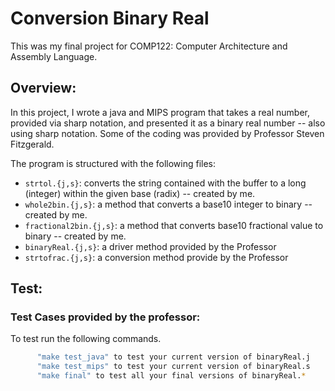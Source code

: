 # Conversion Binary Real

This was my final project for COMP122: Computer Architecture and Assembly Language.  


## Overview:

In this project, I wrote a java and MIPS program that takes a real number, provided via sharp notation, and presented it as a binary real number -- also using sharp notation. Some of the coding was provided by Professor Steven Fitzgerald.

The program is structured with the following files:

  * `strtol.{j,s}`: converts the string contained with the buffer to a long (integer) within the given base (radix) -- created by me.
  * `whole2bin.{j,s}`: a method that converts a base10 integer to binary -- created by me.
  * `fractional2bin.{j,s}`: a method that converts base10 fractional value to binary -- created by me.
  * `binaryReal.{j,s}`: a driver method provided by the Professor
  * `strtofrac.{j,s}`: a conversion method provide by the Professor




## Test:

### Test Cases provided by the professor:
   To test run the following commands.

```bash
      "make test_java" to test your current version of binaryReal.j
      "make test_mips" to test your current version of binaryReal.s
      "make final" to test all your final versions of binaryReal.*
```